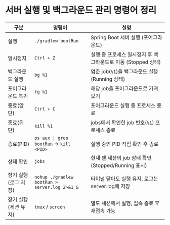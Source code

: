 # 서버 실행 및 백그라운드 관리 명령어 정리

| 구분 | 명령어 | 설명 |
|------|--------|------|
| 실행 | `./gradlew bootRun` | Spring Boot 서버 실행 (포어그라운드) |
| 일시정지 | `Ctrl + Z` | 실행 중 프로세스 일시정지 후 백그라운드로 이동 (Stopped 상태) |
| 백그라운드 실행 | `bg %1` | 멈춘 job(`%1`)을 백그라운드 실행 (Running 상태) |
| 포어그라운드 복귀 | `fg %1` | 해당 job을 포어그라운드로 가져오기 |
| 종료(앞단) | `Ctrl + C` | 포어그라운드 실행 중 프로세스 종료 |
| 종료(뒤단) | `kill %1` | jobs에서 확인한 job 번호(`%1`) 프로세스 종료 |
| 종료(PID) | `ps aux \| grep bootRun` → `kill <PID>` | 실행 중인 PID 직접 확인 후 종료 |
| 상태 확인 | `jobs` | 현재 쉘 세션의 job 상태 확인 (Stopped/Running 표시) |
| 장기 실행(로그 저장) | `nohup ./gradlew bootRun > server.log 2>&1 &` | 터미널 닫아도 실행 유지, 로그는 server.log에 저장 |
| 장기 실행(세션 유지) | `tmux` / `screen` | 별도 세션에서 실행, 접속 종료 후 재접속 가능 |

